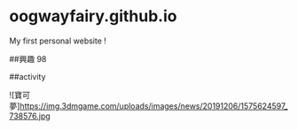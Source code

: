 # oogwayfairy.github.io

My first personal website !

##興趣
  98

##activity
  
![寶可夢]https://img.3dmgame.com/uploads/images/news/20191206/1575624597_738576.jpg
